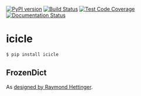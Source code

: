 [![PyPI version](https://badge.fury.io/py/icicle.svg)](https://badge.fury.io/py/icicle)
[![Build Status](https://travis-ci.org/pcattori/icicle.svg?branch=master)](https://travis-ci.org/pcattori/icicle)
[![Test Code Coverage](https://codecov.io/gh/pcattori/icicle/branch/master/graph/badge.svg)](https://codecov.io/gh/pcattori/icicle)
[![Documentation Status](https://readthedocs.org/projects/icicle/badge/?version=latest)](http://icicle.readthedocs.io/en/latest/?badge=latest)

# icicle

```bash
$ pip install icicle
```

## FrozenDict
As [designed by Raymond Hettinger](http://stackoverflow.com/a/9997519/1490091).

